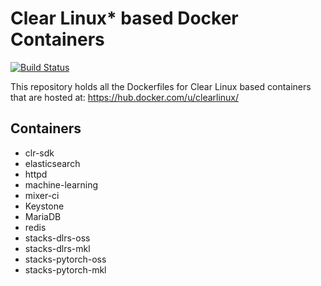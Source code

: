 Clear Linux* based Docker Containers
====================================
[![Build Status](https://travis-ci.org/clearlinux/dockerfiles.svg?branch=master)](https://travis-ci.org/clearlinux/dockerfiles)

This repository holds all the Dockerfiles for Clear Linux based containers that are hosted at:
https://hub.docker.com/u/clearlinux/

Containers
----------
- clr-sdk
- elasticsearch
- httpd
- machine-learning
- mixer-ci
- Keystone
- MariaDB
- redis
- stacks-dlrs-oss
- stacks-dlrs-mkl
- stacks-pytorch-oss
- stacks-pytorch-mkl

